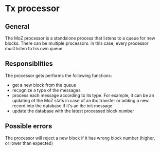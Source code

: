 # Tx processor

## General

The MoZ processor is a standalone process that listens to a queue for new blocks. There can be multiple processors. In this case, every processor must listen to his own queue. 
 
## Responsiblities

The processor gets performs the following functions:

* get a new block from the queue
* recognize a type of the messages
* process each message according to its type. For example, it can be an updating of the MoZ stats in case of an ibc transfer or adding a new record into the database if it's an ibc init message
* update the database with the latest processed block number
 
## Possible errors

The processor will reject a new block if it has wrong block number (higher, or lower than expected)